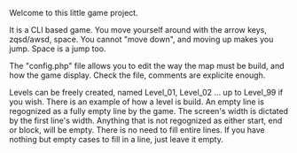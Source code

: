 Welcome to this little game project.

It is a CLI based game. You move yourself around with the arrow keys, zqsd/awsd, space. You cannot "move down", and moving up makes you jump. Space is a jump too.

The "config.php" file allows you to edit the way the map must be build, and how the game display. Check the file, comments are explicite enough.

Levels can be freely created, named Level_01, Level_02 ... up to Level_99 if you wish.
    There is an example of how a level is build. An empty line is regognized as a fully empty line by the game.
    The screen's width is dictated by the first line's width.
    Anything that is not regognized as either start, end or block, will be empty.
    There is no need to fill entire lines. If you have nothing but empty cases to fill in a line, just leave it empty.
